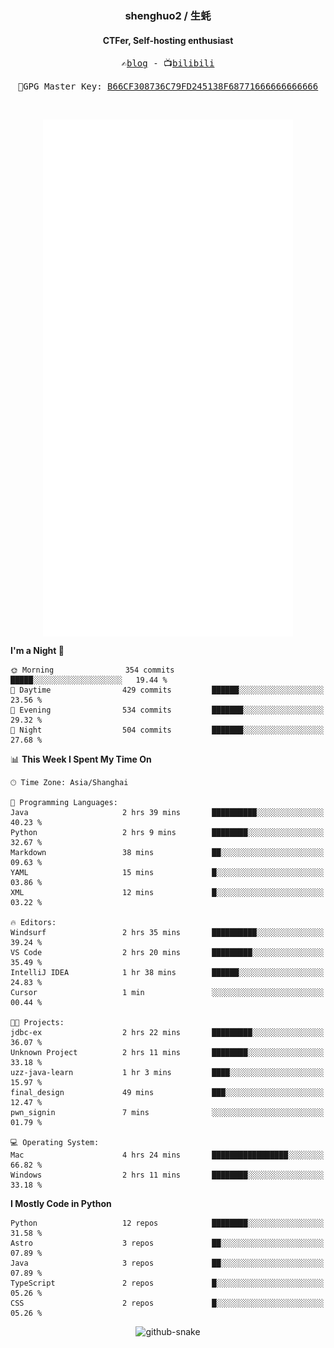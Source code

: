 <h3 align="center"> shenghuo2 / 生蚝 </h3>
<h4 align="center" >CTFer, Self-hosting enthusiast</h3>


<p align="center">
  <samp>
    ✍️<a href="https://blog.shenghuo2.top/">blog</a> -
    📺<a href="https://space.bilibili.com/85894935">bilibili</a>
  </samp>
</p>
<p align="center">
  <samp>
     🔐GPG Master Key: <a align="center" href="https://github.com/shenghuo2.gpg">B66CF308736C79FD245138F68771666666666666</a>
  </samp>
</p>
<br>
<p align="center">
  <a href="https://github.com/shenghuo2">
    <img width="400" align="top" src="https://github.com/shenghuo2/shenghuo2/blob/main/metrics.left.svg" />
  </a>
  <a href="https://github.com/shenghuo2">
    <img width="400" align="top" src="https://github.com/shenghuo2/shenghuo2/blob/main/metrics.right.svg" />
  </a>
</p>


<!--START_SECTION:waka-->
**I'm a Night 🦉** 

```text
🌞 Morning                354 commits         █████░░░░░░░░░░░░░░░░░░░░   19.44 % 
🌆 Daytime                429 commits         ██████░░░░░░░░░░░░░░░░░░░   23.56 % 
🌃 Evening                534 commits         ███████░░░░░░░░░░░░░░░░░░   29.32 % 
🌙 Night                  504 commits         ███████░░░░░░░░░░░░░░░░░░   27.68 % 
```


📊 **This Week I Spent My Time On** 

```text
🕑︎ Time Zone: Asia/Shanghai

💬 Programming Languages: 
Java                     2 hrs 39 mins       ██████████░░░░░░░░░░░░░░░   40.23 % 
Python                   2 hrs 9 mins        ████████░░░░░░░░░░░░░░░░░   32.67 % 
Markdown                 38 mins             ██░░░░░░░░░░░░░░░░░░░░░░░   09.63 % 
YAML                     15 mins             █░░░░░░░░░░░░░░░░░░░░░░░░   03.86 % 
XML                      12 mins             █░░░░░░░░░░░░░░░░░░░░░░░░   03.22 % 

🔥 Editors: 
Windsurf                 2 hrs 35 mins       ██████████░░░░░░░░░░░░░░░   39.24 % 
VS Code                  2 hrs 20 mins       █████████░░░░░░░░░░░░░░░░   35.49 % 
IntelliJ IDEA            1 hr 38 mins        ██████░░░░░░░░░░░░░░░░░░░   24.83 % 
Cursor                   1 min               ░░░░░░░░░░░░░░░░░░░░░░░░░   00.44 % 

🐱‍💻 Projects: 
jdbc-ex                  2 hrs 22 mins       █████████░░░░░░░░░░░░░░░░   36.07 % 
Unknown Project          2 hrs 11 mins       ████████░░░░░░░░░░░░░░░░░   33.18 % 
uzz-java-learn           1 hr 3 mins         ████░░░░░░░░░░░░░░░░░░░░░   15.97 % 
final_design             49 mins             ███░░░░░░░░░░░░░░░░░░░░░░   12.47 % 
pwn_signin               7 mins              ░░░░░░░░░░░░░░░░░░░░░░░░░   01.79 % 

💻 Operating System: 
Mac                      4 hrs 24 mins       █████████████████░░░░░░░░   66.82 % 
Windows                  2 hrs 11 mins       ████████░░░░░░░░░░░░░░░░░   33.18 % 
```

**I Mostly Code in Python** 

```text
Python                   12 repos            ████████░░░░░░░░░░░░░░░░░   31.58 % 
Astro                    3 repos             ██░░░░░░░░░░░░░░░░░░░░░░░   07.89 % 
Java                     3 repos             ██░░░░░░░░░░░░░░░░░░░░░░░   07.89 % 
TypeScript               2 repos             █░░░░░░░░░░░░░░░░░░░░░░░░   05.26 % 
CSS                      2 repos             █░░░░░░░░░░░░░░░░░░░░░░░░   05.26 % 
```




<!--END_SECTION:waka-->


<div align="center">
  <picture>
    <source media="(prefers-color-scheme: dark)" srcset="https://gist.githubusercontent.com/shenghuo2/bfce20b14ab0484cef03bae6e60e0b3a/raw/github-snake-dark.svg" />
    <source media="(prefers-color-scheme: light)" srcset="https://gist.githubusercontent.com/shenghuo2/bfce20b14ab0484cef03bae6e60e0b3a/raw/github-snake.svg" />
    <img alt="github-snake" src="https://gist.githubusercontent.com/shenghuo2/bfce20b14ab0484cef03bae6e60e0b3a/raw/github-snake.svg" />
  </picture>
</div>

<!--
**shenghuo2/shenghuo2** is a ✨ _special_ ✨ repository because its `README.md` (this file) appears on your GitHub profile.

Here are some ideas to get you started:

- 🔭 I’m currently working on ...
- 🌱 I’m currently learning ...
- 👯 I’m looking to collaborate on ...
- 🤔 I’m looking for help with ...
- 💬 Ask me about ...
- 📫 How to reach me: ...
- 😄 Pronouns: ...
- ⚡ Fun fact: ...
-->
